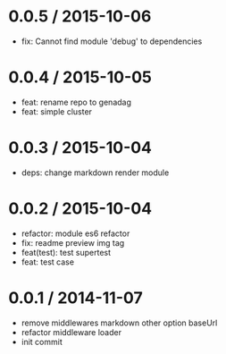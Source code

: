 
0.0.5 / 2015-10-06
==================

  * fix: Cannot find module 'debug' to dependencies

0.0.4 / 2015-10-05
==================

  * feat: rename repo to genadag
  * feat: simple cluster

0.0.3 / 2015-10-04
==================

  * deps: change markdown render module

0.0.2 / 2015-10-04
==================

  * refactor: module es6 refactor
  * fix: readme preview img tag
  * feat(test): test supertest
  * feat: test case

0.0.1 / 2014-11-07
==================

  * remove middlewares markdown other option baseUrl
  * refactor middleware loader
  * init commit
